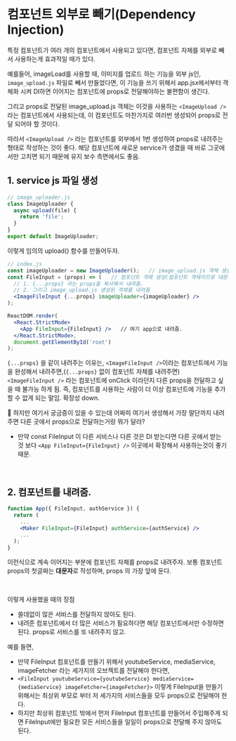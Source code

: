 # 컴포넌트 외부로 빼기(Dependency Injection)

특정 컴포넌트가 여러 개의 컴포넌트에서 사용되고 있다면, 컴포넌트 자체를 외부로 빼서 사용하는게 효과적일 때가 있다.

예를들어, imageLoad를 사용할 때, 이미지를 업로드 하는 기능을 외부 js인, `image_upload.js` 파일로 빼서 만들었다면, 이 기능을 쓰기 위해서 app.jsx에서부터 객체화 시켜 DI하면 이어지는 컴포넌트에 props로 전달해야하는 불편함이 생긴다.

그리고 props로 전달된 image_upload.js 객체는 이것을 사용하는 `<ImageUpload />` 라는 컴포넌트에서 사용되는데, 이 컴포넌트도 마찬가지로 여러번 생성되어 props로 전달 되어야 할 것이다. 

따라서 `<ImageUpload />` 라는 컴포넌트를 외부에서 1번 생성하여 props로 내려주는 형태로 작성하는 것이 좋다. 해당 컴포넌트에 새로운 service가 생겼을 때 바로 그곳에서만 고치면 되기 때문에 유지 보수 측면에서도 좋음.

## 1. service js 파일 생성

```javascript
// image_uploader.js
class ImageUploader {
  async upload(file) {
    return 'file';
  }
}
export default ImageUploader;
```

이렇게 임의의 upload() 함수를 만들어두자.

```jsx
// index.js
const imageUploader = new ImageUploader();   // image_upload.js 객체 생성
const FileInput = (props) => (   // 컴포넌트 객체 생성(컴포넌트 객체이므로 대문자 사용)
  // 1. {...props} 라는 props을 복사해서 내려줌.
  // 2. 그리고 image_upload.js 생성된 객체를 내려줌
  <ImageFileInput {...props} imageUploader={imageUploader} />
);

ReactDOM.render(
  <React.StrictMode>
    <App FileInput={FileInput} />   // 여기 app으로 내려줌.
  </React.StrictMode>,
  document.getElementById('root')
);
```

`{...props}` 을 같이 내려주는 이유는, `<ImageFileInput />`이라는 컴포넌트에서 기능을 완성해서 내려주면,(`{...props}` 없이 컴포넌트 자체를 내려주면) `<ImageFileInput />` 라는 컴포넌트에 onClick 이라던지 다른 props을 전달하고 싶을 때 불가능 하게 됨. 즉, 컴포넌트를 사용하는 사람이 더 이상 컴포넌트에 기능을 추가할 수 없게 되는 말임. 확장성 down.

📌 하지만 여기서 궁금증이 있을 수 있는데 어짜피 여기서 생성해서 가장 말단까지 내려주면 다른 곳에서 props으로 전달하는거랑 뭐가 달라?

- 만약 const FileInput 이 다른 서비스나 다른 것은 DI 받는다면 다른 곳에서 받는 것 보다 `<App FileInput={FileInput} />` 이곳에서 확장해서 사용하는것이 좋기 때문.

<br/>

## 2. 컴포넌트를 내려줌.

```jsx
function App({ FileInput, authService }) {
  return (
    ...
    <Maker FileInput={FileInput} authService={authService} />
    ...
  );
}
```

이런식으로 계속 이어지는 부분에 컴포넌트 자체를 props로 내려주자. 보통 컴포넌트 props의 첫글짜는 **대문자**로 작성하며, props 의 가장 앞에 둔다.

<br/>

이렇게 사용했을 때의 장점

- 쓸데없이 많은 서비스를 전달하지 않아도 된다.
- 내려준 컴포넌트에서 더 많은 서비스가 필요하다면 해당 컴포넌트에서만 수정하면 된다. props로 서비스를 또 내려주지 않고.

예를 들면,

- 만약 FileInput 컴포넌트를 만들기 위해서 youtubeService, mediaService, imageFetcher 라는 세가지의 오브젝트를 전달해야 한다면, 
- `<FileInput youtubeService={youtubeService} mediaService={mediaService} imageFetcher={imageFetcher}>` 이렇게 FileInput을 만들기 위해서는 최상위 부모로 부터 저 세가지의 서비스들을 모두 props으로 전달해야 한다.
- 하지만 최상위 컴포넌트 밖에서 먼저 FileInput 컴포넌트를 만들어서 주입해주게 되면 FileInput에만 필요한 모든 서비스들을 일일이 props으로 전달해 주지 않아도 된다.